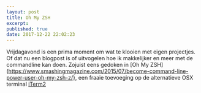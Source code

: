 ```yaml
---
layout: post
title: Oh My ZSH
excerpt:
published: true
date: 2017-12-22 22:02:23
---
```

Vrijdagavond is een prima moment om wat te klooien met eigen projectjes. Of dat nu een blogpost is of uitvogelen hoe ik makkelijker en meer met de commandline kan doen. Zojuist eens gedoken in [Oh My ZSH](https://www.smashingmagazine.com/2015/07/become-command-line-power-user-oh-my-zsh-z/}, een fraaie toevoeging op de alternatieve OSX terminal [iTerm2](https://www.iterm2.com/features.html)
